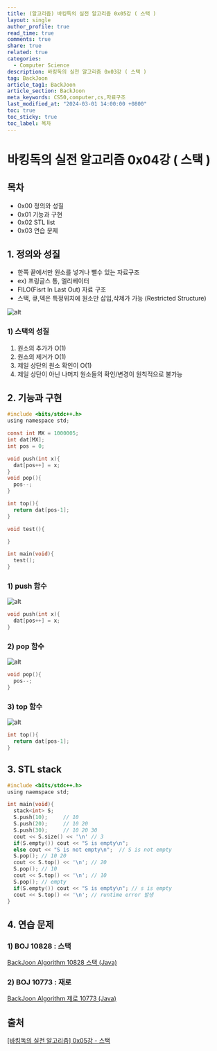 ```yaml
---
title: (알고리즘) 바킹독의 실전 알고리즘 0x05강 ( 스택 )
layout: single
author_profile: true
read_time: true
comments: true
share: true
related: true
categories:
  - Computer Science
description: 바킹독의 실전 알고리즘 0x03강 ( 스택 )
tag: BackJoon
article_tag1: BackJoon
article_section: BackJoon
meta_keywords: CS50,computer,cs,자료구조
last_modified_at: "2024-03-01 14:00:00 +0800"
toc: true
toc_sticky: true
toc_label: 목차
---
```


# 바킹독의 실전 알고리즘 0x04강 ( 스택 )

## 목차

- 0x00 정의와 성질
- 0x01 기능과 구현
- 0x02 STL list
- 0x03 연습 문제

## 1. 정의와 성질

- 한쪽 끝에서만 원소를 넣거나 뺄수 있는 자료구조
- ex) 프링글스 통, 엘리베이터
- FILO(Fisrt In Last Out) 자료 구조
- 스택, 큐,덱은 특정위치에 원소만 삽입,삭제가 가능 (Restricted Structure)

![alt](/assets/images/post/ComputerStudy/1089.png)

### 1) 스택의 성질

1. 원소의 추가가 O(1)
2. 원소의 제거가 O(1)
3. 제일 상단의 원소 확인이 O(1)
4. 제일 상단이 아닌 나머지 원소들의 확인/변경이 원칙적으로 불가능

## 2. 기능과 구현

```c
#include <bits/stdc++.h>
using namespace std;

const int MX = 1000005;
int dat[MX];
int pos = 0;

void push(int x){
  dat[pos++] = x;
}
void pop(){
  pos--;
}

int top(){
  return dat[pos-1];
}

void test(){

}

int main(void){
  test();
}
```

### 1) push 함수

![alt](/assets/images/post/ComputerStudy/1090.png)

```c
void push(int x){
  dat[pos++] = x;
}
```

### 2) pop 함수

![alt](/assets/images/post/ComputerStudy/1091.png)

```c
void pop(){
  pos--;
}
```

### 3) top 함수

![alt](/assets/images/post/ComputerStudy/1092.png)

```c
int top(){
  return dat[pos-1];
}

```

## 3. STL stack

```c
#include <bits/stdc++.h>
using naemspace std;

int main(void){
  stack<int> S;
  S.push(10);     // 10
  S.push(20);     // 10 20
  S.push(30);     // 10 20 30
  cout << S.size() << '\n' // 3
  if(S.empty()) cout << "S is empty\n";
  else cout << "S is not empty\n";  // S is not empty
  S.pop(); // 10 20
  cout << S.top() << '\n'; // 20
  S.pop(); // 10
  cout << S.top() << '\n'; // 10
  S.pop(); // empty
  if(S.empty()) cout << "S is empty\n"; // s is empty
  cout << S.top() << '\n'; // runtime error 발생
}
```

## 4. 연습 문제

### 1) BOJ 10828 : 스택

<a href="https://nicednjsdud.github.io/algorithm/Algorithm-BackJoon-BackJoon_10828/">BackJoon Algorithm 10828 스택 (Java)<a>

### 2) BOJ 10773 : 재로

<a href="https://nicednjsdud.github.io/algorithm/Algorithm-BackJoon-BackJoon_10773/">BackJoon Algorithm 제로 10773 (Java)<a>

## 출처

<a href="https://www.youtube.com/watch?v=0DsyCXIN7Wg">[바킹독의 실전 알고리즘] 0x05강 - 스택</a>

